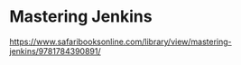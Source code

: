 # Mastering Jenkins

https://www.safaribooksonline.com/library/view/mastering-jenkins/9781784390891/
